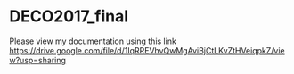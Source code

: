 # DECO2017_final
Please view my documentation using this link
https://drive.google.com/file/d/1IqRREVhvQwMgAviBjCtLKvZtHVeiqpkZ/view?usp=sharing
